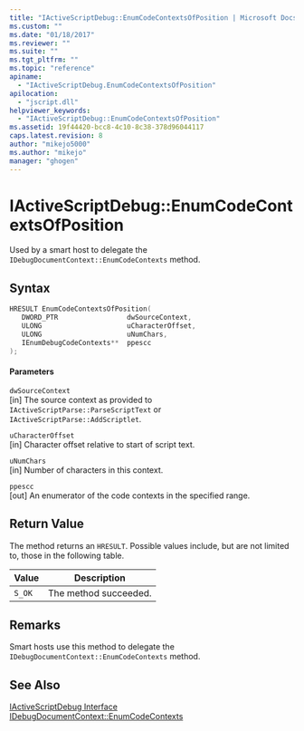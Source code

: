 ```yaml
---
title: "IActiveScriptDebug::EnumCodeContextsOfPosition | Microsoft Docs"
ms.custom: ""
ms.date: "01/18/2017"
ms.reviewer: ""
ms.suite: ""
ms.tgt_pltfrm: ""
ms.topic: "reference"
apiname: 
  - "IActiveScriptDebug.EnumCodeContextsOfPosition"
apilocation: 
  - "jscript.dll"
helpviewer_keywords: 
  - "IActiveScriptDebug::EnumCodeContextsOfPosition"
ms.assetid: 19f44420-bcc8-4c10-8c38-378d96044117
caps.latest.revision: 8
author: "mikejo5000"
ms.author: "mikejo"
manager: "ghogen"
---
```

# IActiveScriptDebug::EnumCodeContextsOfPosition
Used by a smart host to delegate the `IDebugDocumentContext::EnumCodeContexts` method.  
  
## Syntax  
  
```cpp
HRESULT EnumCodeContextsOfPosition(  
   DWORD_PTR                 dwSourceContext,  
   ULONG                     uCharacterOffset,  
   ULONG                     uNumChars,  
   IEnumDebugCodeContexts**  ppescc  
);  
```  
  
#### Parameters  
 `dwSourceContext`  
 [in] The source context as provided to `IActiveScriptParse::ParseScriptText` or `IActiveScriptParse::AddScriptlet`.  
  
 `uCharacterOffset`  
 [in] Character offset relative to start of script text.  
  
 `uNumChars`  
 [in] Number of characters in this context.  
  
 `ppescc`  
 [out] An enumerator of the code contexts in the specified range.  
  
## Return Value  
 The method returns an `HRESULT`. Possible values include, but are not limited to, those in the following table.  
  
|Value|Description|  
|-----------|-----------------|  
|`S_OK`|The method succeeded.|  
  
## Remarks  
 Smart hosts use this method to delegate the `IDebugDocumentContext::EnumCodeContexts` method.  
  
## See Also  
 [IActiveScriptDebug Interface](../../winscript/reference/iactivescriptdebug-interface.md)   
 [IDebugDocumentContext::EnumCodeContexts](../../winscript/reference/idebugdocumentcontext-enumcodecontexts.md)